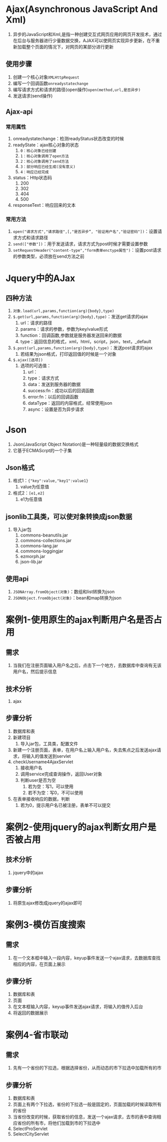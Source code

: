 # Ajax(Asynchronous JavaScript And Xml)
1. 异步的JavaScript和Xml,是指一种创建交互式网页应用的网页开发技术，通过在后台与服务器进行少量数据交换，AJAX可以使网页实现异步更新，在不重新加载整个页面的情况下，对网页的某部分进行更新

## 使用步骤
1. 创建一个核心对象`XMLHttpRequest`
2. 编写一个回调函数`onreadystatechange`
3. 编写请求方式和请求的路径(open操作)`open(method,url,是否异步)`
4. 发送请求(send操作)

## Ajax-api
### 常用属性
1. onreadystatechange：检测readyStatus状态改变的时候
2. readyState：ajax核心对象的状态
    1. `0：核心对象已经创建`
    2. `1：核心对象调用了open方法`
    3. `2：核心对象调用了send方法`
    4. `3：部分响应已经生成(没有意义)`
    5. `4：响应已经完成`
3. status：Http状态码
    1. 200
    2. 302
    3. 404
    4. 500
4. responseText：响应回来的文本

### 常用方法
1. `open("请求方式","请求路径",[,"是否异步“, "验证用户名","验证密码"])`：设置请求方式和请求路径
2. `send(["参数"])`：用于发送请求，请求方式为post时候才需要设置参数
3. `setRequestHeader("content-type","form表单enctype属性")`：设置post请求的参数类型，必须放在send方法之前


# Jquery中的AJax
## 四种方法
1. `对象.load(url,params,function(arg){body},type)`
2. `$.get(url,params,function(arg){body},type)`：发送get请求的ajax
    1. url：请求的路径
    2. params：请求的参数，参数为key/value形式
    3. function：回调函数,参数就是服务器发送回来的数据
    4. type：返回信息的格式，xml，html，script，json，text，_default
3. `$.post(url,params,function(arg){body},type)`：发送post请求的ajax
    1. 若结果为json格式，打印返回值的时候是一个对象
4. `$.ajax([选项])`
    1. 选项的可选值：
        1. url：
        2. type：请求方式
        3. data：发送到服务器的数据
        4. success:fn：成功以后的回调函数
        5. error:fn：以后的回调函数
        6. dataType：返回的内容格式，经常使用json
        7. async：设置是否为异步请求

# Json
1. Json(JavaScript Object Notation)是一种轻量级的数据交换格式
2. 它基于ECMAScrpt的一个子集

## Json格式
1. 格式1：`{"key":value,"key1":value1}`
    1. value为任意值
2. 格式2：`[e1,e2]`
    1. e1为任意值
## jsonlib工具类，可以使对象转换成json数据
1. 导入jar包
    1. commons-beanutils.jar
    2. commons-collections.jar
    3. commons-lang.jar
    4. commons-loggingjar
    5. ezmorph.jar
    6. json-lib.jar
    
## 使用api
1. `JSONArray.fromObject(对象)`：数组和list转换为json
2. `JSONObject.fromObject(对象)`：bean和map转换为json

# 案例1-使用原生的ajax判断用户名是否占用
## 需求
1. 当我们在注册页面输入用户名之后，点击下一个地方，去数据库中查询有无该用户名，然后提示信息
## 技术分析
1. ajax
## 步骤分析
1. 数据库和表
2. 新建项目
    1. 导入jar包，工具类，配置文件
3. 新建一个注册页面，表单，在用户名上输入用户名，失去焦点之后发送ajax请求，将输入的值发送到servlet
4. checkUsername4AjaxServlet
    1. 接收用户名
    2. 调用service完成查询操作，返回User对象
    3. 判断user是否为空
        1. 若为空：写1，可以使用
        2. 若不为空：写0，不可以使用
5. 在表单接收响应的数据，判断
    1. 若为0，提示用户名已被注册，表单不可以提交

# 案例2-使用jquery的ajax判断女用户是否被占用
## 技术分析
1. jquery中的ajax
## 步骤分析
1. 将原生ajax修改成jquery的ajax即可


# 案例3-模仿百度搜索
## 需求
1. 在一个文本框中输入一段内容，keyup事件发送一个ajax请求，去数据库查找相应的内容，在页面上展示

## 步骤分析
1. 数据库和表
2. 页面
3. 在文本框输入内容，keyup事件发送ajax请求，将输入的值传入后台
4. 将返回的数据展示


# 案例4-省市联动
## 需求
1. 先有一个省份的下拉选，根据选择省份，从而动态的市下拉选中加载所有的市

## 步骤分析
1. 数据库和表
2. 页面上有两个下拉选，省份的下拉选一般是固定的，页面加载的时候读取所有的省份
3. 当省份改变的时候，获取省份的信息，发送一个ajax请求，去市的表中查询相应省份的所有市，将他们加载到市的下拉选中
4. SelectProServlet
5. SelectCityServlet 